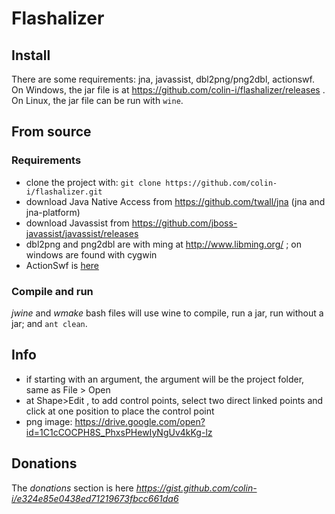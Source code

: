 # Flashalizer

## Install
There are some requirements: jna, javassist, dbl2png/png2dbl, actionswf.
On Windows, the jar file is at https://github.com/colin-i/flashalizer/releases . \
On Linux, the jar file can be run with `wine`.

## From source
### Requirements
- clone the project with: `git clone https://github.com/colin-i/flashalizer.git`
- download Java Native Access from https://github.com/twall/jna (jna and jna-platform)
- download Javassist from https://github.com/jboss-javassist/javassist/releases
- dbl2png and png2dbl are with ming at http://www.libming.org/ ; on windows are found with cygwin
- ActionSwf is [here](https://github.com/colin-i/actionswf)
### Compile and run
<i>jwine</i> and <i>wmake</i> bash files will use wine to compile, run a jar, run without a jar; and `ant clean`.

## Info
- if starting with an argument, the argument will be the project folder, same as File > Open
- at Shape>Edit , to add control points, select two direct linked points and click at one position to place the control point
- png image: https://drive.google.com/open?id=1C1cCOCPH8S_PhxsPHewIyNgUv4kKg-lz

## Donations
The *donations* section is here
*https://gist.github.com/colin-i/e324e85e0438ed71219673fbcc661da6*
